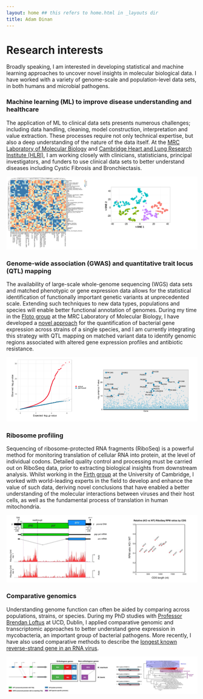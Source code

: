 ```yaml
---
layout: home ## this refers to home.html in _layouts dir
title: Adam Dinan
---
```


# Research interests

Broadly speaking, I am interested in developing statistical and machine learning approaches to uncover novel insights in molecular biological data. I have worked with a variety of genome-scale and population-level data sets, in both humans and microbial pathogens.

### Machine learning (ML) to improve disease understanding and healthcare

The application of ML to clinical data sets presents numerous challenges; including data handling, cleaning, model construction, interpretation and value extraction. These processes require not only technical expertise, but also a deep understanding of the nature of the data itself. At the  [MRC Laboratory of Molecular Biology](https://www2.mrc-lmb.cam.ac.uk/) and [Cambridge Heart and Lung Research Institute (HLRI)](https://royalpapworth.nhs.uk/research-and-development/hlri), I am working closely with clinicians, statisticians, principal investigators, and funders to use clinical data sets to better understand diseases including Cystic Fibrosis and Bronchiectasis.

![Machine Learning](/assets/ml_plots.png)


### Genome-wide association (GWAS) and quantitative trait locus (QTL) mapping

The availability of large-scale whole-genome sequencing (WGS) data sets and matched phenotypic or gene expression data allows for the statistical identification of functionally important genetic variants at unprecedented scale. Extending such techniques to new data types, populations and species will enable better functional annotation of genomes. During my time in the [Floto group](https://www.flotolab.com/members) at the MRC Laboratory of Molecular Biology, I have developed a [novel approach](https://github.com/adamd3/StrainSeq) for the quantification of bacterial gene expression across strains of a single species, and I am currently integrating this strategy with QTL mapping on matched variant data to identify genomic regions associated with altered gene expression profiles and antibiotic resistance.

![GWAS](/assets/gwas_plots.png)


### Ribosome profiling

Sequencing of ribosome-protected RNA fragments (RiboSeq) is a powerful method for monitoring translation of cellular RNA into protein, at the level of individual codons. Detailed quality control and processing must be carried out on RiboSeq data, prior to extracting biological insights from downstream analysis. Whilst working in the [Firth group](http://www.firthlab.path.cam.ac.uk/) at the University of Cambridge, I worked with world-leading experts in the field to develop and enhance the value of such data, deriving novel conclusions that have enabled a better understanding of the molecular interactions between viruses and their host cells, as well as the fundamental process of translation in human mitochondria.

![RiboSeq](/assets/riboseq_plots.png)

### Comparative genomics

Understanding genome function can often be aided by comparing across populations, strains, or species. During my PhD studies with [Professor Brendan Loftus](https://people.ucd.ie/brendan.loftus) at UCD, Dublin, I applied comparative genomic and transcriptomic approaches to better understand gene expression in mycobacteria, an important group of bacterial pathogens. More recently, I have also used comparative methods to describe the [longest known reverse-strand gene in an RNA virus](https://academic.oup.com/ve/article/6/1/veaa007/5733117).


![Comparative Genomics](/assets/compgenome_plots.png)
